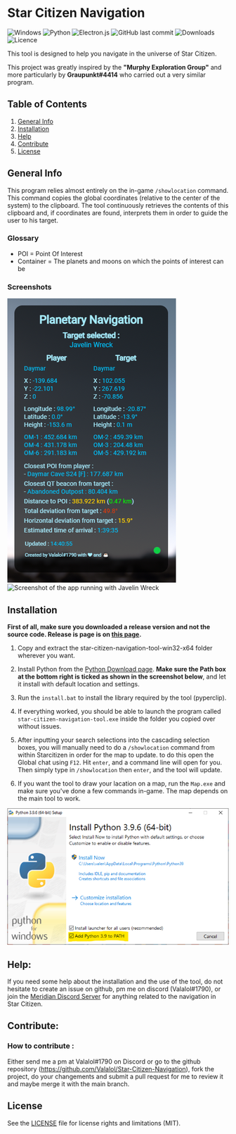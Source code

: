 # Star Citizen Navigation

![Windows](https://img.shields.io/badge/Windows-0078D6?style=flat-square&logo=windows&logoColor=white)
![Python](https://img.shields.io/badge/python-3670A0?style=flat-square&logo=python&logoColor=ffdd54)
![Electron.js](https://img.shields.io/badge/Electron-191970?style=flat-square&logo=Electron&logoColor=white)
![GitHub last commit](https://img.shields.io/github/last-commit/Valalol/Star-Citizen-Navigation?style=flat-square)
![Downloads](https://img.shields.io/github/downloads/Valalol/Star-Citizen-Navigation/total?style=flat-square)
![Licence](https://img.shields.io/dub/l/vibe-d?style=flat-square)


This tool is designed to help you navigate in the universe of Star Citizen.

This project was greatly inspired by the **"Murphy Exploration Group"** and more particularly by **Graupunkt#4414** who carried out a very similar program.


## Table of Contents
1. [General Info](#general-info)
2. [Installation](#installation)
3. [Help](#help)
4. [Contribute](#contribute)
5. [License](#license)


## General Info
This program relies almost entirely on the in-game `/showlocation` command. This command copies the global coordinates (relative to the center of the system) to the clipboard. The tool continuously retrieves the contents of this clipboard and, if coordinates are found, interprets them in order to guide the user to his target.


### Glossary 
- POI = Point Of Interest
- Container = The planets and moons on which the points of interest can be

### Screenshots
![Screenshot of the main window](Images/Screenshot_1.png)
![Screenshot of the app running with Javelin Wreck](Images/Screenshot_2.png)


## Installation

**First of all, make sure you downloaded a release version and not the source code. Release is page is on [this page](https://github.com/Valalol/Star-Citizen-Navigation/releases).**

1) Copy and extract the star-citizen-navigation-tool-win32-x64 folder wherever you want.

2) Install Python from the [Python Download page](https://www.python.org/downloads/). **Make sure the Path box at the bottom right is ticked as shown in the screenshot below**, and let it install with default location and settings.

3) Run the `install.bat` to install the library required by the tool (pyperclip).

4) If everything worked, you should be able to launch the program called `star-citizen-navigation-tool.exe` inside the folder you copied over without issues.

5) After inputting your search selections into the cascading selection  boxes, you will manually need to do a `/showlocation` command from within Starcitizen in order for the map to update.
to do this open the Global chat using `F12`. Hit `enter`, and a command line will open for you. Then simply type in `/showlocation` then `enter`, and the tool will update.

6) If you want the tool to draw your lacation on a map, run the `Map.exe` and make sure you've done a few commands in-game. The map depends on the main tool to work.

![Screenshot of the Add to PATH box](Images/Screenshot_3.png)

## Help:
If you need some help about the installation and the use of the tool, do not hesitate to create an issue on github, pm me on discord (Valalol#1790), or join the [Meridian Discord Server](https://discord.gg/WMh5YCeQVS) for anything related to the navigation in Star Citizen.

## Contribute:
### How to contribute :

Either send me a pm at Valalol#1790 on Discord or go to the github repository (https://github.com/Valalol/Star-Citizen-Navigation), fork the project, do your changements and submit a pull request for me to review it and maybe merge it with the main branch. 


## License

See the [LICENSE](LICENSE.md) file for license rights and limitations (MIT).

